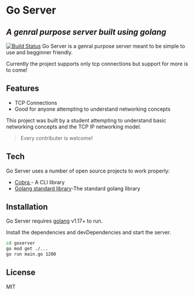 # Go Server
## _A genral purpose server built using golang_


[![Build Status](https://travis-ci.org/joemccann/dillinger.svg?branch=master)](https://travis-ci.org/joemccann/dillinger)
Go Server is a genral purpose server meant to be simple to use and begginner friendly.

Currently the project supports only tcp connections but support for more is to come!

## Features

- TCP Connections
- Good for anyone attempting to understand networking concepts

This project was built by a student attempting to understand basic networking concepts and the TCP IP networking model.

> Every contributer is welcome!



## Tech

Go Server uses a number of open source projects to work properly:


- [Cobra ](https://github.com/spf13/cobra) - A CLI library
- [Golang standard library](https://pkg.go.dev/std)-The standard golang library



## Installation

Go Server requires [golang](https://go.dev/) v1.17+ to run.

Install the dependencies and devDependencies and start the server.

```sh
cd goserver
go mod get ./...
go run main.go 1200
```


## License

MIT


